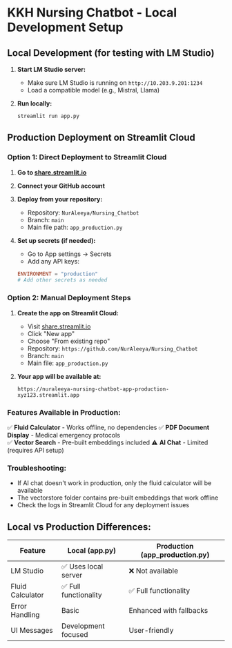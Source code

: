 # KKH Nursing Chatbot - Local Development Setup

## Local Development (for testing with LM Studio)

1. **Start LM Studio server:**
   - Make sure LM Studio is running on `http://10.203.9.201:1234`
   - Load a compatible model (e.g., Mistral, Llama)

2. **Run locally:**
   ```bash
   streamlit run app.py
   ```

## Production Deployment on Streamlit Cloud

### Option 1: Direct Deployment to Streamlit Cloud

1. **Go to [share.streamlit.io](https://share.streamlit.io)**
2. **Connect your GitHub account**
3. **Deploy from your repository:**
   - Repository: `NurAleeya/Nursing_Chatbot`
   - Branch: `main`
   - Main file path: `app_production.py`

4. **Set up secrets (if needed):**
   - Go to App settings → Secrets
   - Add any API keys:
   ```toml
   ENVIRONMENT = "production"
   # Add other secrets as needed
   ```

### Option 2: Manual Deployment Steps

1. **Create the app on Streamlit Cloud:**
   - Visit [share.streamlit.io](https://share.streamlit.io)
   - Click "New app"
   - Choose "From existing repo"
   - Repository: `https://github.com/NurAleeya/Nursing_Chatbot`
   - Branch: `main`
   - Main file: `app_production.py`

2. **Your app will be available at:**
   ```
   https://nuraleeya-nursing-chatbot-app-production-xyz123.streamlit.app
   ```

### Features Available in Production:

✅ **Fluid Calculator** - Works offline, no dependencies
✅ **PDF Document Display** - Medical emergency protocols  
✅ **Vector Search** - Pre-built embeddings included
⚠️ **AI Chat** - Limited (requires API setup)

### Troubleshooting:

- If AI chat doesn't work in production, only the fluid calculator will be available
- The vectorstore folder contains pre-built embeddings that work offline
- Check the logs in Streamlit Cloud for any deployment issues

## Local vs Production Differences:

| Feature | Local (app.py) | Production (app_production.py) |
|---------|----------------|--------------------------------|
| LM Studio | ✅ Uses local server | ❌ Not available |
| Fluid Calculator | ✅ Full functionality | ✅ Full functionality |
| Error Handling | Basic | Enhanced with fallbacks |
| UI Messages | Development focused | User-friendly |
